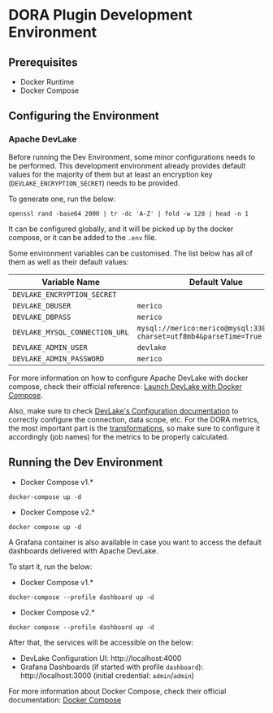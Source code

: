 # DORA Plugin Development Environment

## Prerequisites

- Docker Runtime
- Docker Compose

## Configuring the Environment

### Apache DevLake

Before running the Dev Environment, some minor configurations needs to be performed. This development environment
already provides default values for the majority of them but at least an encryption key (`DEVLAKE_ENCRYPTION_SECRET`) needs to be provided.

To generate one, run the below:

```shell
openssl rand -base64 2000 | tr -dc 'A-Z' | fold -w 128 | head -n 1
```

It can be configured globally, and it will be picked up by the docker compose, or it can be added to the `.env` file.

Some environment variables can be customised. The list below has all of them as well as their default values:

| Variable Name                  | Default Value                                                          |
|--------------------------------|------------------------------------------------------------------------|
| `DEVLAKE_ENCRYPTION_SECRET`    |                                                                        |
| `DEVLAKE_DBUSER`               | `merico`                                                               |
| `DEVLAKE_DBPASS`               | `merico`                                                               |
| `DEVLAKE_MYSQL_CONNECTION_URL` | `mysql://merico:merico@mysql:3306/lake?charset=utf8mb4&parseTime=True` |
| `DEVLAKE_ADMIN_USER`           | `devlake`                                                              |
| `DEVLAKE_ADMIN_PASSWORD`       | `merico`                                                               |

For more information on how to configure Apache DevLake with docker compose, check their official reference: [Launch DevLake with Docker Compose](https://devlake.apache.org/docs/v0.18/GettingStarted/DockerComposeSetup).

Also, make sure to check [DevLake's Configuration documentation](https://devlake.apache.org/docs/v0.18/Configuration) to correctly configure
the connection, data scope, etc. For the DORA metrics, the most important part is the [transformations](https://devlake.apache.org/docs/v0.18/Configuration/Tutorial#step-3---add-transformations-optional), 
so make sure to configure it accordingly (job names) for the metrics to be properly calculated.

## Running the Dev Environment

- Docker Compose v1.*

```shell
docker-compose up -d
```

- Docker Compose v2.*

```shell
docker compose up -d
```

A Grafana container is also available in case you want to access the default dashboards delivered with Apache DevLake.

To start it, run the below:

- Docker Compose v1.*

```shell
docker-compose --profile dashboard up -d
```

- Docker Compose v2.*

```shell
docker compose --profile dashboard up -d
```

After that, the services will be accessible on the below:

- DevLake Configuration UI: http://localhost:4000
- Grafana Dashboards (if started with profile `dashboard`): http://localhost:3000 (initial credential: `admin`/`admin`)

For more information about Docker Compose, check their official documentation: [Docker Compose](https://docs.docker.com/compose/)
